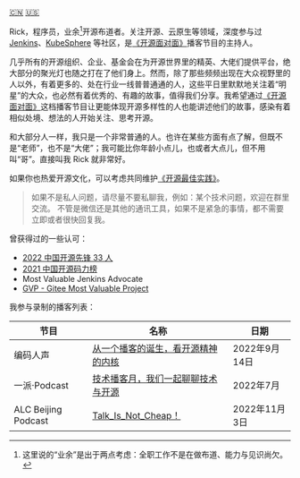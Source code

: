 [:cn:](about-me.md) [:us:](README.md)

Rick，程序员，业余[^1]开源布道者。关注开源、云原生等领域，深度参与过 [Jenkins](https://github.com/jenkinsci/jenkins)、[KubeSphere](https://github.com/kubesphere) 等社区，是[《开源面对面》](https://github.com/opensource-f2f/episode)播客节目的主持人。

几乎所有的开源组织、企业、基金会在为开源世界里的精英、大佬们提供平台，绝大部分的聚光灯也随之打在了他们身上。然而，除了那些频频出现在大众视野里的人以外，有着更多的、处在行业一线普普通通的人，这些平日里默默地关注着“明星”的大众，也必然有着优秀的、有趣的故事，值得我们分享。我希望通过[《开源面对面》](https://github.com/opensource-f2f/episode)这档播客节目让更能体现开源多样性的人也能讲述他们的故事，感染有着相似处境、想法的人开始关注、思考开源。

和大部分人一样，我只是一个非常普通的人。也许在某些方面有点了解，但既不是“老师”，也不是“大佬”；我可能比你年龄小点儿，也或者大点儿，但不用叫“哥”。直接叫我 Rick 就非常好。

如果你也热爱开源文化，可以考虑共同维护[《开源最佳实践》](https://github.com/LinuxSuRen/open-source-best-practice)。

> 如果不是私人问题，请尽量不要私聊我，例如：某个技术问题，欢迎在群里交流。
> 不管是微信还是其他的通讯工具，如果不是紧急的事情，都不需要立即或者很快回复我。

曾获得过的一些认可：
* [2022 中国开源先锋 33 人](https://mp.weixin.qq.com/s/rih7D7ESRTd7wSGIb1hQzw)
* [2021 中国开源码力榜](https://opensource.win/)
* Most Valuable Jenkins Advocate
* [GVP - Gitee Most Valuable Project](https://gitee.com/jenkins-zh/jenkins-cli)

我参与录制的播客列表：

| 节目 | 名称 | 日期 |
|---|---|---|
| 编码人声 | [从一个播客的诞生，看开源精神的内核](https://www.xiaoyuzhoufm.com/episode/6321f13059e6eb5d21cdb1dd) | 2022年9月14日 |
| 一派·Podcast | [技术播客月，我们一起聊聊技术与开源 ](https://www.xiaoyuzhoufm.com/episode/62bbb8015302a45f2498a057) | 2022年7月 |
| ALC Beijing Podcast | [Talk_Is_Not_Cheap！](https://www.ximalaya.com/sound/583205323) | 2022年11月3日 |

[^1]: 这里说的“业余”是出于两点考虑：全职工作不是在做布道、能力与见识尚欠。
